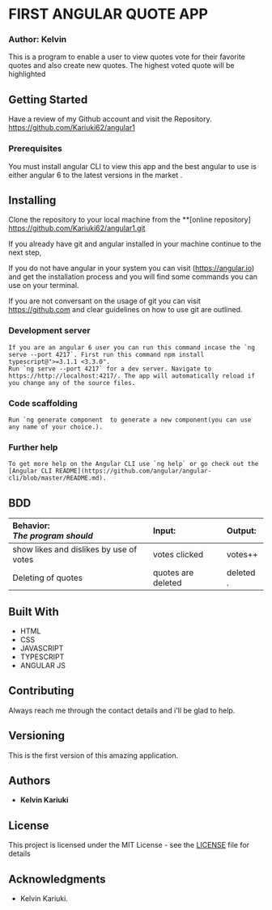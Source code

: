 # FIRST ANGULAR QUOTE APP

### Author: Kelvin 

This is a program to enable a user to view quotes vote for their favorite quotes and also create new quotes. The highest voted quote will be highlighted

## Getting Started
Have a review of my Github account and visit the Repository.
https://github.com/Kariuki62/angular1

### Prerequisites

You must install angular CLI to view this app and the best angular to use is either angular 6 to the latest versions in the market .

## Installing

Clone the repository to your local machine from the **[online repository]
https://github.com/Kariuki62/angular1.git

If you already have git and angular installed in your machine continue to the next step,

If you do not have angular in your system you can visit (https://angular.io) and get the installation process and you will find some commands you can use on your terminal.

If you are not conversant on the usage of git you can visit https://github.com and clear guidelines on how to use git are outlined.

### Development server
```
If you are an angular 6 user you can run this command incase the `ng serve --port 4217`. First run this command npm install typescript@">=3.1.1 <3.3.0".
Run `ng serve --port 4217` for a dev server. Navigate to https://http://localhost:4217/. The app will automatically reload if you change any of the source files.
```

### Code scaffolding
```
Run `ng generate component  to generate a new component(you can use any name of your choice.).
```
### Further help
```
To get more help on the Angular CLI use `ng help` or go check out the [Angular CLI README](https://github.com/angular/angular-cli/blob/master/README.md).
```

## BDD

| Behavior: <br>_The program should_         | Input:             |   Output:                   |
| :------------------------------------------| :------------------| :-------------------------- |
| show likes and dislikes by use of votes    | votes clicked      | votes++                     |
|Deleting of quotes                          | quotes are deleted | deleted .                   |

## Built With

- HTML
- CSS
- JAVASCRIPT
- TYPESCRIPT
- ANGULAR JS

## Contributing

Always reach me through the contact details and i'll be glad to help.

## Versioning

This is the first version of this amazing application.

## Authors

- **Kelvin Kariuki** 


## License

This project is licensed under the MIT License - see the [LICENSE](LICENSE) file for details

## Acknowledgments

- Kelvin Kariuki.
